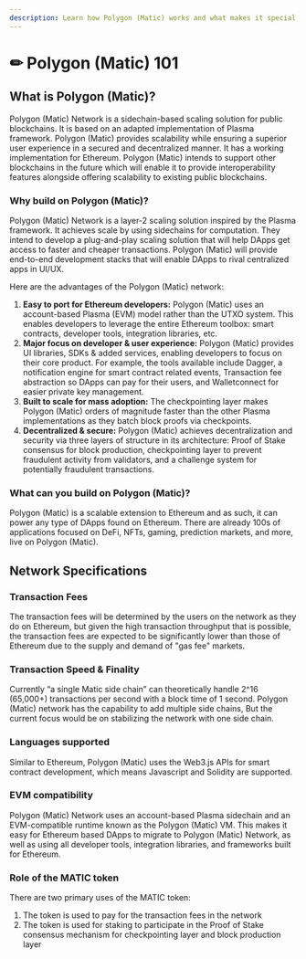 ```yaml
---
description: Learn how Polygon (Matic) works and what makes it special
---
```


# ✏ Polygon \(Matic\) 101

## **What is Polygon \(Matic\)?**

Polygon \(Matic\) Network is a sidechain-based scaling solution for public blockchains. It is based on an adapted implementation of Plasma framework. Polygon \(Matic\) provides scalability while ensuring a superior user experience in a secured and decentralized manner. It has a working implementation for Ethereum. Polygon \(Matic\) intends to support other blockchains in the future which will enable it to provide interoperability features alongside offering scalability to existing public blockchains.

### **Why build on Polygon \(Matic\)?**

Polygon \(Matic\) Network is a layer-2 scaling solution inspired by the Plasma framework. It achieves scale by using sidechains for computation. They intend to develop a plug-and-play scaling solution that will help DApps get access to faster and cheaper transactions. Polygon \(Matic\) will provide end-to-end development stacks that will enable DApps to rival centralized apps in UI/UX.

Here are the advantages of the Polygon \(Matic\) network:

1. **Easy to port for Ethereum developers:** Polygon \(Matic\) uses an account-based Plasma \(EVM\) model rather than the UTXO system. This enables developers to leverage the entire Ethereum toolbox: smart contracts, developer tools, integration libraries, etc. 
2. **Major focus on developer & user experience:** Polygon \(Matic\) provides UI libraries, SDKs & added services, enabling developers to focus on their core product. For example, the tools available include Dagger, a notification engine for smart contract related events, Transaction fee abstraction so DApps can pay for their users, and Walletconnect for easier private key management. 
3. **Built to scale for mass adoption:** The checkpointing layer makes Polygon \(Matic\) orders of magnitude faster than the other Plasma implementations as they batch block proofs via checkpoints. 
4. **Decentralized & secure:** Polygon \(Matic\) achieves decentralization and security via three layers of structure in its architecture: Proof of Stake consensus for block production, checkpointing layer to prevent fraudulent activity from validators, and a challenge system for potentially fraudulent transactions.

### **What can you build on Polygon \(Matic\)?**

Polygon \(Matic\) is a scalable extension to Ethereum and as such, it can power any type of DApps found on Ethereum. There are already 100s of applications focused on DeFi, NFTs, gaming, prediction markets, and more, live on Polygon \(Matic\).

## **Network Specifications**

### **Transaction Fees**

The transaction fees will be determined by the users on the network as they do on Ethereum, but given the high transaction throughput that is possible, the transaction fees are expected to be significantly lower than those of Ethereum due to the supply and demand of "gas fee" markets.

### **Transaction Speed & Finality**

Currently “a single Matic side chain” can theoretically handle 2^16 \(65,000+\) transactions per second with a block time of 1 second. Polygon \(Matic\) network has the capability to add multiple side chains, But the current focus would be on stabilizing the network with one side chain.

### **Languages supported**

Similar to Ethereum, Polygon \(Matic\) uses the Web3.js APIs for smart contract development, which means Javascript and Solidity are supported.

### **EVM compatibility**

Polygon \(Matic\) Network uses an account-based Plasma sidechain and an EVM-compatible runtime known as the Polygon \(Matic\) VM. This makes it easy for Ethereum based DApps to migrate to Polygon \(Matic\) Network, as well as using all developer tools, integration libraries, and frameworks built for Ethereum.

### **Role of the MATIC token**

There are two primary uses of the MATIC token:

1. The token is used to pay for the transaction fees in the network
2. The token is used for staking to participate in the Proof of Stake consensus mechanism for checkpointing layer and block production layer

